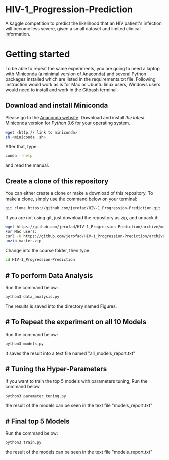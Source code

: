 # HIV-1_Progression-Prediction
A kaggle competition to predict the likelihood that an HIV patient's infection will become less severe, given a small dataset and limited clinical information.

# Getting started
To be able to repeat the same experiments, you are going to need a laptop with Miniconda (a minimal version of Anaconda) and several Python packages installed which are listed in the requirements.txt file.
Following instruction would work as is for Mac or Ubuntu linux users, Windows users would need to install and work in the Gitbash terminal.

## Download and install Miniconda
Please go to the [Anaconda website](https://conda.io/miniconda.html).
Download and install *the latest* Miniconda version for *Python* 3.6 for your operating system.

```bash
wget <http:// link to miniconda>
sh <miniconda .sh>
```

After that, type:

```bash
conda --help
```

and read the manual.

## Create a clone of this repository 
You can either create a clone or make a download of this repository. To make a clone, simply use the command below on your terminal:

```bash
git clone https://github.com/jerofad/HIV-1_Progression-Prediction.git
```

If you are not using git, just download the repository as zip, and unpack it:

```bash
wget https://github.com/jerofad/HIV-1_Progression-Prediction/archive/master.zip
For Mac users:
curl -O https://github.com/jerofad/HIV-1_Progression-Prediction/archive/master.zip
unzip master.zip
```
Change into the course folder, then type:

```bash
cd HIV-1_Progression-Prediction
```
## # To perform Data Analysis
Run the command below:

```bash
python3 data_analysis.py
```
The results is saved into the directory named Figures.

## # To Repeat the experiment on all 10 Models
Run the command below:

```bash
python3 models.py
```
It saves the result into a text file named "all_models_report.txt"
## # Tuning the Hyper-Parameters
If you want to train the top 5 models with parameters tuning, Run the command below 

```bash
python3 parameter_tuning.py
```
the result of the models can be seen in the text file "models_report.txt"
## # Final top 5 Models
Run the command below:

```bash
python3 train.py
```
the result of the models can be seen in the text file "models_report.txt"

